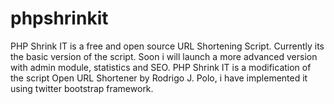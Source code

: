phpshrinkit
===========

PHP Shrink IT is a free and open source URL Shortening Script. Currently its the basic version of the script. Soon i will launch a more advanced version with admin module, statistics and SEO. PHP Shrink IT is a modification of the script Open URL Shortener by Rodrigo J. Polo, i have implemented it using twitter bootstrap framework.
